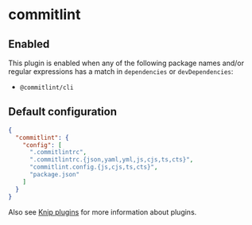 # commitlint

## Enabled

This plugin is enabled when any of the following package names and/or regular expressions has a match in `dependencies`
or `devDependencies`:

- `@commitlint/cli`

## Default configuration

```json
{
  "commitlint": {
    "config": [
      ".commitlintrc",
      ".commitlintrc.{json,yaml,yml,js,cjs,ts,cts}",
      "commitlint.config.{js,cjs,ts,cts}",
      "package.json"
    ]
  }
}
```

Also see [Knip plugins][1] for more information about plugins.

[1]: https://github.com/webpro/knip/blob/main/README.md#plugins
